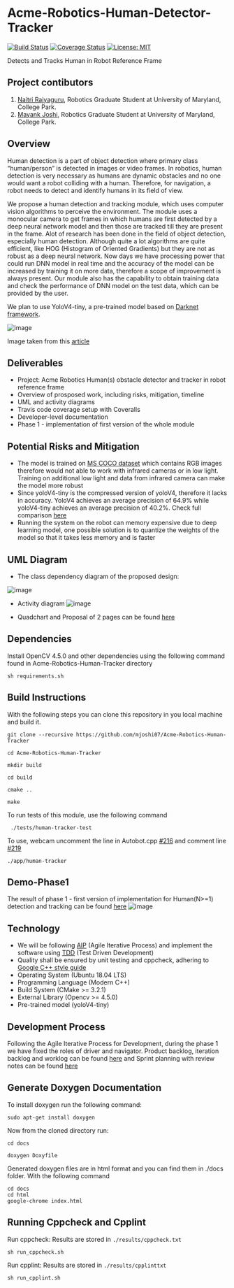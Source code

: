 # Acme-Robotics-Human-Detector-Tracker

[![Build Status](https://app.travis-ci.com/naitri/Acme-Robotics-Human-Tracker.svg?branch=dev_phase1)](https://app.travis-ci.com/naitri/Acme-Robotics-Human-Tracker)
[![Coverage Status](https://coveralls.io/repos/github/naitri/Acme-Robotics-Human-Tracker/badge.svg?branch=dev_phase1)](https://coveralls.io/github/naitri/Acme-Robotics-Human-Tracker?branch=dev_phase1)
[![License: MIT](https://img.shields.io/badge/License-MIT-blue.svg)](https://opensource.org/licenses/MIT)

Detects and Tracks Human in Robot Reference Frame

## Project contibutors

1) [Naitri Rajyaguru](https://github.com/naitri), Robotics Graduate Student at University of Maryland, College Park. 
2) [Mayank Joshi](https://github.com/mjoshi07), Robotics Graduate Student at University of Maryland, College Park. 


## Overview
Human detection is a part of object detection where primary class “human/person” is detected in images or video frames. In robotics, human detection is very necessary as humans are dynamic obstacles and no one would want a robot colliding with a human. Therefore, for navigation, a robot needs to detect and identify humans in its field of view. 

We propose a human detection and tracking module, which uses computer vision algorithms to perceive the environment. The module uses a monocular camera to get frames in which humans are first detected by a deep neural network model and then those are tracked till they are present in the frame. Alot of research has been done in the field of object detection, especially human detection. Although quite a lot algorithms are quite efficient, like HOG (Histogram of Oriented Gradients) but they are not as robust as a deep neural network. Now days we have processing power that could run DNN model in real time and the accuracy of the model can be increased by training it on more data, therefore a scope of improvement is always present.
Our module also has the capability to obtain training data and check the performance of DNN model on the test data, which can be provided by the user.

We plan to use YoloV4-tiny, a pre-trained model based on [Darknet framework](https://pjreddie.com/darknet/).

![image](https://user-images.githubusercontent.com/31381335/136114967-78ee8c5d-ee8c-40ac-a300-24189d6a8104.png)

Image taken from this [article](https://medium.com/@luanaebio/detecting-people-with-yolo-and-opencv-5c1f9bc6a810)

## Deliverables
* Project: Acme Robotics Human(s) obstacle detector and tracker in robot reference frame
* Overview of prosposed work, including risks, mitigation, timeline
* UML and activity diagrams
* Travis code coverage setup with Coveralls
* Developer-level documentation
* Phase 1 - implementation of first version of the whole module

## Potential Risks and Mitigation
* The model is trained on [MS COCO dataset](https://cocodataset.org/#home) which contains RGB images therefore would not able to work with infrared cameras or in low light. Training on additional low light and data from infrared camera can make the model more robust
* Since yoloV4-tiny is the compressed version of yoloV4, therefore it lacks in accuracy. YoloV4 achieves an average precision of 64.9% while yoloV4-tiny achieves an average precision of 40.2%. Check full comparison [here](https://user-images.githubusercontent.com/4096485/85734112-6e366700-b705-11ea-95d1-fcba0de76d72.png)
* Running the system on the robot can memory expensive due to deep learning model, one possible solution is to quantize the weights of the model so that it takes less memory and is faster

## UML Diagram
* The class dependency diagram of the proposed design:

![image](https://github.com/mjoshi07/Acme-Robotics-Human-Tracker/blob/dev_phase1/UML/revised/UML_class_diagram.png)

* Activity diagram
![image](https://github.com/mjoshi07/Acme-Robotics-Human-Tracker/blob/dev_phase1/UML/revised/Activity_flow_diagram.png)

* Quadchart and Proposal of 2 pages can be found [here](https://github.com/mjoshi07/Acme-Robotics-Human-Tracker/tree/main/Proposal_documentation)

## Dependencies

Install OpenCV 4.5.0 and other dependencies using the following command found in Acme-Robotics-Human-Tracker directory

```
sh requirements.sh
```

## Build Instructions 
 With the following steps you can clone this repository in you local machine and build it.
 ```
 git clone --recursive https://github.com/mjoshi07/Acme-Robotics-Human-Tracker
 ```
 ```
 cd Acme-Robotics-Human-Tracker
 ```
 ```
 mkdir build
 ```
 ```
 cd build
 ```
 ```
 cmake ..
 ```
 ```
 make
 ```
 To run tests of this module, use the following command
 
```
 ./tests/human-tracker-test
 ```
 
 
 To use, webcam uncomment the line in Autobot.cpp [#216](https://github.com/mjoshi07/Acme-Robotics-Human-Tracker/blob/dev_phase1/app/AutoBot.cpp#L216) and comment line [#219](https://github.com/mjoshi07/Acme-Robotics-Human-Tracker/blob/dev_phase1/app/AutoBot.cpp#L219)
 
 ```
 ./app/human-tracker
 ```
 
## Demo-Phase1
The result of phase 1 - first version of implementation for Human(N>=1) detection and tracking can be found [here](https://drive.google.com/file/d/13ceM9Q6N2FIapMlneqsDmOhgcdXXljtR/view?usp=sharing)
![image](https://github.com/mjoshi07/Acme-Robotics-Human-Tracker/blob/dev_phase1/output-phase1/output.png)



## Technology 
* We will be following [AIP](https://en.wikipedia.org/wiki/Agile_software_development) (Agile Iterative Process) and implement the software using [TDD](https://en.wikipedia.org/wiki/Test-driven_development) (Test Driven Development)
* Quality shall be ensured by unit testing and cppcheck, adhering to [Google C++ style guide](https://google.github.io/styleguide/cppguide.html)
* Operating System (Ubuntu 18.04 LTS)
* Programming Language (Modern C++)
* Build System (CMake >= 3.2.1)
* External Library (Opencv >= 4.5.0)
* Pre-trained model (yoloV4-tiny)

## Development Process
Following the Agile Iterative Process for Development, during the phase 1 we have fixed the roles of driver and navigator. Product backlog, iteration backlog and worklog can be found [here](https://docs.google.com/spreadsheets/d/13HgjlZA4aaiTQI1IV8A2gB09YpjLVGgOBiorfW3B0pc/edit?usp=sharing) and Sprint planning with review notes can be found [here](https://docs.google.com/document/d/1nTnz6AaRJbC92_q_KzS1b5jW93TsNFOlQO8W9rCi3QA/edit?usp=sharing)

## Generate Doxygen Documentation

To install doxygen run the following command:
```
sudo apt-get install doxygen
```
Now from the cloned directory run:
```
cd docs
```
```
doxygen Doxyfile
```

Generated doxygen files are in html format and you can find them in ./docs folder. With the following command
```
cd docs
cd html
google-chrome index.html
```
## Running Cppcheck and Cpplint
Run cppcheck: Results are stored in `./results/cppcheck.txt` 
```
sh run_cppcheck.sh
```

Run cpplint: Results are stored in `./results/cpplinttxt`
```
sh run_cpplint.sh
```

